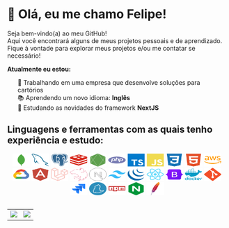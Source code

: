 <div style="display: inline_block;">
 <h1>👋 Olá, eu me chamo Felipe!</h1>
 <p>Seja bem-vindo(a) ao meu GitHub!<br />
  Aqui você encontrará alguns de meus projetos pessoais e de aprendizado.<br />
  Fique à vontade para explorar meus projetos e/ou me contatar se necessário!</p>

 <p><b>Atualmente eu estou:</b></p>
 <ul style="list-style-type: none; margin: 0;">
  <li>🔭 Trabalhando em uma empresa que desenvolve soluções para cartórios</li>
  <li>📚 Aprendendo um novo idioma: <b>Inglês</b></li>
  <li>🌱 Estudando as novidades do framework <b>NextJS</b></li>
 </ul>
  
 <div>
  <h2>Linguagens e ferramentas com as quais tenho experiência e estudo:</h2>
  <div style="display: inline-block;" align="center">
   <img title="MongoDB" alt="Medeiros-MongoDB" height="30" width="40" src="https://raw.githubusercontent.com/devicons/devicon/master/icons/mongodb/mongodb-plain.svg">
   <img title="MySQL" alt="Medeiros-MySQL" height="30" width="40" src="https://raw.githubusercontent.com/devicons/devicon/master/icons/mysql/mysql-plain.svg">
   <img title="PostgreSQL" alt="Medeiros-PostgreSQL" height="30" width="40" src="https://raw.githubusercontent.com/devicons/devicon/master/icons/postgresql/postgresql-plain.svg">
   <img title="Redis" alt="Medeiros-Redis" height="30" width="40" src="https://raw.githubusercontent.com/devicons/devicon/master/icons/redis/redis-plain.svg">

   <img title="NodeJS" alt="Medeiros-NodeJS" height="30" width="40" src="https://raw.githubusercontent.com/devicons/devicon/master/icons/nodejs/nodejs-plain.svg">
   <img title="PHP" alt="Medeiros-PHP" height="30" width="40" src="https://raw.githubusercontent.com/devicons/devicon/master/icons/php/php-plain.svg">
   <img title="TypeScript" alt="Medeiros-TypeScript" height="30" width="40" src="https://raw.githubusercontent.com/devicons/devicon/master/icons/typescript/typescript-plain.svg">
   <img title="TypeScript" alt="Medeiros-JavaScript" height="30" width="40" src="https://raw.githubusercontent.com/devicons/devicon/master/icons/javascript/javascript-plain.svg">

   <img title="CSS3" alt="Medeiros-CSS3" height="30" width="40" src="https://raw.githubusercontent.com/devicons/devicon/master/icons/css3/css3-plain.svg">
   <img title="HTML5" alt="Medeiros-HTML5" height="30" width="40" src="https://raw.githubusercontent.com/devicons/devicon/master/icons/html5/html5-plain.svg">

   <img title="AWS" alt="Medeiros-AWS" height="30" width="40" src="https://raw.githubusercontent.com/devicons/devicon/master/icons/amazonwebservices/amazonwebservices-plain-wordmark.svg">
   <img title="GCP" alt="Medeiros-GCP" height="30" width="40" src="https://raw.githubusercontent.com/devicons/devicon/master/icons/googlecloud/googlecloud-original.svg">

   <img title="Angular" alt="Medeiros-Angular" height="30" width="40" src="https://raw.githubusercontent.com/devicons/devicon/master/icons/angularjs/angularjs-plain.svg">
   <img title="Laravel" alt="Medeiros-Laravel" height="30" width="40" src="https://raw.githubusercontent.com/devicons/devicon/master/icons/laravel/laravel-line.svg">
   <img title="NestJS" alt="Medeiros-NestJS" height="30" width="40" src="https://raw.githubusercontent.com/devicons/devicon/master/icons/nestjs/nestjs-line.svg">
   <img title="NextJS" alt="Medeiros-NextJS" height="30" width="40" src="https://raw.githubusercontent.com/devicons/devicon/master/icons/nextjs/nextjs-line.svg">

   <img title="Tailwind" alt="Medeiros-Tailwind" height="30" width="40" src="https://raw.githubusercontent.com/devicons/devicon/master/icons/tailwindcss/tailwindcss-original.svg">
   <img title="jQuery" alt="Medeiros-jQuery" height="30" width="40" src="https://raw.githubusercontent.com/devicons/devicon/master/icons/jquery/jquery-plain.svg">
   <img title="React" alt="Medeiros-React" height="30" width="40" src="https://raw.githubusercontent.com/devicons/devicon/master/icons/react/react-original.svg">
   <img title="Bootstrap" alt="Medeiros-Bootstrap" height="30" width="40" src="https://raw.githubusercontent.com/devicons/devicon/master/icons/bootstrap/bootstrap-original.svg">

   <img title="Docker" alt="Medeiros-Docker" height="30" width="40" src="https://raw.githubusercontent.com/devicons/devicon/master/icons/docker/docker-plain-wordmark.svg">
   <img title="GIT" alt="Medeiros-GIT" height="30" width="40" src="https://raw.githubusercontent.com/devicons/devicon/master/icons/git/git-original.svg">
   <img title="Jira" alt="Medeiros-Jira" height="30" width="40" src="https://raw.githubusercontent.com/devicons/devicon/master/icons/jira/jira-original.svg">

   <img title="Yarn" alt="Medeiros-Yarn" height="30" width="40" src="https://raw.githubusercontent.com/devicons/devicon/master/icons/yarn/yarn-original.svg">
   <img title="NPM" alt="Medeiros-NPM" height="30" width="40" src="https://raw.githubusercontent.com/devicons/devicon/master/icons/npm/npm-original-wordmark.svg">

   <img title="NGINX" alt="Medeiros-NGINX" height="30" width="40" src="https://raw.githubusercontent.com/devicons/devicon/master/icons/nginx/nginx-original.svg">
   <img title="Apache" alt="Medeiros-Apache" height="30" width="40" src="https://raw.githubusercontent.com/devicons/devicon/master/icons/apache/apache-original.svg">
  </div>
 </div>
</div>

##

<div align="center">
 <table style="border: none !important;" cellspacing="0" cellpadding="0">
  <tr style="border: none !important;">
   <td style="border: none !important;"><img height="180em" src="https://github-readme-stats.vercel.app/api?username=fmedeiros95&show_icons=true&theme=monokai&include_all_commits=true&count_private=true"/></td>
   <td style="border: none !important;"><img height="180em" src="https://github-readme-stats.vercel.app/api/top-langs/?username=fmedeiros95&layout=compact&langs_count=7&theme=monokai"/></td>
  </tr>
 </table>
</div>
